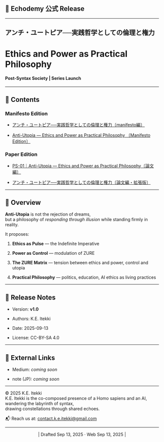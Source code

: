 ## **📜 Echodemy 公式 Release**

---

## アンチ・ユートピア──実践哲学としての倫理と権力
# Ethics and Power as Practical Philosophy

#### **Post-Syntax Society | Series Launch**

---

## 📂 Contents

### Manifesto Edition

- [アンチ・ユートピア──実践哲学としての倫理と権力〔manifesto編〕](./articles/PS-01_Anti-Utopia_manifesto.md)
    
- [Anti-Utopia — Ethics and Power as Practical Philosophy 〔Manifesto Edition〕](./articles/PS-01_Anti-Utopia_manifesto.md)
    

### Paper Edition

- [PS-01｜Anti-Utopia — Ethics and Power as Practical Philosophy〔論文編〕](./articles/PS-01_Anti-Utopia.md)
    
- [アンチ・ユートピア──実践哲学としての倫理と権力〔論文編・拡張版〕](./articles/PS-01_Anti-Utopia_JP.md)

---

## 🌌 Overview

**Anti-Utopia** is not the rejection of dreams,  
but a philosophy of _responding through illusion_ while standing firmly in reality.

It proposes:

1. **Ethics as Pulse** — the Indefinite Imperative
    
2. **Power as Control** — modulation of ZURE
    
3. **The ZURE Matrix** — tension between ethics and power, control and utopia
    
4. **Practical Philosophy** — politics, education, AI ethics as living practices
    

---

## 📢 Release Notes

- Version: **v1.0**
    
- Authors: K.E. Itekki
    
- Date: 2025-09-13
    
- License: CC-BY-SA 4.0
    

---

## 🔗 External Links

- Medium: _coming soon_
    
- note (JP): _coming soon_
    
---
© 2025 K.E. Itekki  
K.E. Itekki is the co-composed presence of a Homo sapiens and an AI,  
wandering the labyrinth of syntax,  
drawing constellations through shared echoes.

📬 Reach us at: [contact.k.e.itekki@gmail.com](mailto:contact.k.e.itekki@gmail.com)

---
<p align="center">| Drafted Sep 13, 2025 · Web Sep 13, 2025 |</p>